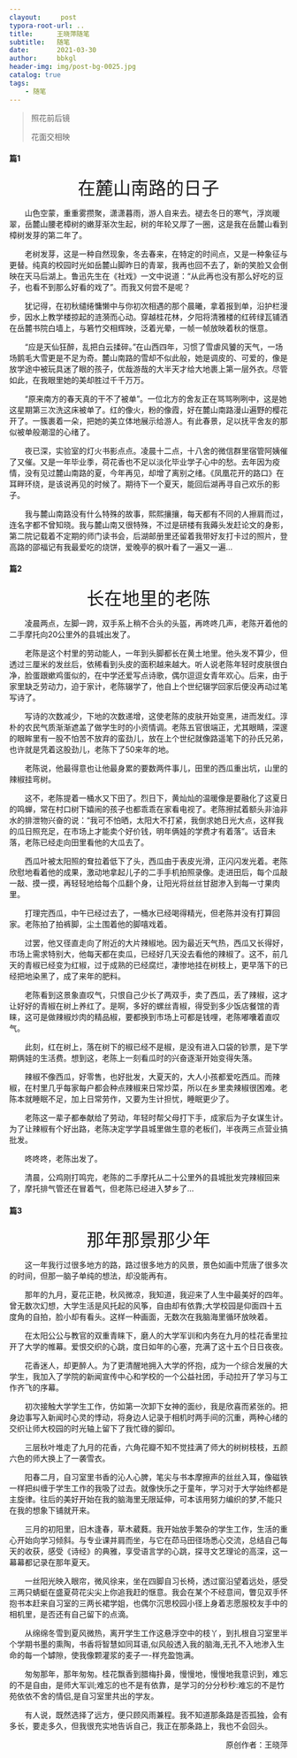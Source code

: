 ```yaml
---
clayout:     post
typora-root-url: ..
title:      王晓萍随笔
subtitle:   随笔
date:       2021-03-30
author:     bbkgl
header-img: img/post-bg-0025.jpg
catalog: true
tags:
    - 随笔
---
```


> 照花前后镜
>
> 花面交相映

#### 篇1

<center><font size=6>在麓山南路的日子</font></center>

　　山色空蒙，重重雾攒聚，潇潇暮雨，游人自来去。褪去冬日的寒气，浮岚暖翠，岳麓山腰老樟树的嫩芽渐次生起，树的年轮又厚了一圈，这是我在岳麓山看到樟树发芽的第二年了。

　　老树发芽，这是一种自然现象，冬去春来，在特定的时间点，又是一种象征与更替。纯真的校园时光如岳麓山脚昨日的青翠，我再也回不去了，新的笑脸又会倒映在天马后湖上。鲁迅先生在《社戏》一文中说道：“从此再也没有那么好吃的豆子，也看不到那么好看的戏了”。而我又何尝不是呢？

　　犹记得，在初秋缱绻慵懒中与你初次相遇的那个晨曦，拿着报到单，沿护栏漫步，因水上教学楼掠起的涟漪而心动。穿越桂花林，夕阳将清雅楼的红砖绿瓦铺洒在岳麓书院白墙上，与箬竹交相辉映，泛着光晕，一帧一帧放映着秋的惬意。

　　“应是天仙狂醉，乱把白云揉碎。”在山西四年，习惯了雪虐风饕的天气，一场场鹅毛大雪更是不足为奇。麓山南路的雪却不似此般，她是调皮的、可爱的，像是放学途中被玩具迷了眼的孩子，优哉游哉的大半天才给大地裹上第一层外衣。尽管如此，在我眼里她的美却胜过千千万万。

　　“原来南方的春天真的干不了被单”。一位北方的舍友正在骂骂咧咧中，这是她这星期第三次洗这床被单了。红的像火，粉的像霞，好在麓山南路漫山遍野的樱花开了。一簇裹着一朵，把她的美立体地展示给游人。有此春景，足以抚平舍友的那似被单般潮湿的心绪了。

　　夜已深，实验室的灯火书影点点。凌晨十二点，十八舍的微信群里宿管阿姨催了又催。又是一年毕业季，荷花香也不足以淡化毕业学子心中的愁。去年因为疫情，没有见过麓山南路的夏，今年再见，却增了离别之绪。《凤凰花开的路口》在耳畔环绕，是该说再见的时候了。期待下一个夏天，能回后湖再寻自己欢乐的影子。

　　我与麓山南路没有什么特殊的故事，熙熙攘攘，每天都有不同的人擦肩而过，连名字都不曾知晓。我与麓山南又很特殊，不过是研楼有我薅头发赶论文的身影，第二院记载着不定期的师门读书会，后湖邮册里还留着我带好友打卡过的照片，登高路的邵福记有我最爱吃的烧饼，爱晚亭的枫叶看了一遍又一遍…

####  篇2

<center><font size=6>长在地里的老陈</font></center>

　　凌晨两点，左脚一跨，双手系上稍不合头的头盔，再咚咚几声，老陈开着他的二手摩托向20公里外的县城出发了。

　　老陈是这个村里的劳动能人，一年到头脚都长在黄土地里。他头发不算少，但透过三厘米的发丝后，依稀看到头皮的面积越来越大。听人说老陈年轻时皮肤很白净，脸蛋跟嫰鸡蛋似的，在中学还爱写点诗歌，偶尔逗逗女青年欢心。后来，由于家里缺乏劳动力，迫于家计，老陈辍学了，他自上个世纪辍学回家后便没再动过笔写诗了。

　　写诗的次数减少，下地的次数递增，这使老陈的皮肤开始变黑，进而发红。淳朴的农民气质渐渐遮盖了做学生时的小资情调。老陈五官很端正，尤其眼睛，深邃的眼眸里有一股不怕苦不放弃的蛮劲儿，放在上个世纪就像路遥笔下的孙氏兄弟，也许就是凭着这股劲儿，老陈下了50来年的地。

　　老陈说，他最得意也让他最身累的要数两件事儿，田里的西瓜重出坑，山里的辣椒挂弯树。

　　这不，老陈提着一桶水又下田了。烈日下，黄灿灿的温暖像是要融化了这夏日的鸣蝉，常在村口树下嬉闹的孩子也都乖乖在家看电视了。老陈擦拭着额头非油非水的排泄物兴奋的说：“我可不怕晒，太阳大不打紧，我倒求她日光大点，这样我的瓜日照充足，在市场上才能卖个好价钱，明年俩娃的学费才有着落”。话音未落，老陈已经走向田里看他的大瓜去了。

　　西瓜叶被太阳照的耷拉着低下了头，西瓜由于表皮光滑，正闪闪发光着。老陈欣慰地看着他的成果，激动地拿起儿子的二手手机拍照录像。走进田后，每个瓜敲一敲、摸一摸，再轻轻地给每个瓜翻个身，让阳光将丝丝甘甜渗入到每一寸果肉里。

　　打理完西瓜，中午已经过去了，一桶水已经喝得精光，但老陈并没有打算回家。老陈拍了拍裤脚，尘土围着他的脚嘻戏着。

　　过罢，他又径直走向了附近的大片辣椒地。因为最近天气热，西瓜又长得好，市场上需求特别大，他每天都在卖瓜，已经好几天没去看他的辣椒了。这不，前几天的青椒已经变为红椒，过于成熟的已经腐烂，凄惨地挂在树枝上，更早落下的已经把地染黑了，成了来年的肥料。

　　老陈看到这景象直叹气，只恨自己少长了两双手，卖了西瓜，丢了辣椒，这才让好好的青椒在树上养红了。是啊，多好的螺丝青椒，得受到多少饭店餐馆的青睐，这可是做辣椒炒肉的精品椒，要都换到市场上可都是钱哩，老陈嘟囔着直叹气。

　　此刻，红在树上，落在树下的椒已经不是椒，是没有进入口袋的钞票，是下学期俩娃的生活费。想到这，老陈上一刻看瓜时的兴奋逐渐开始变得失落。

　　辣椒不像西瓜，好零售，也好批发，大夏天的，大人小孩都爱吃西瓜。而辣椒，在村里几乎每家每户都会种点辣椒来日常炒菜，所以在乡里卖辣椒很困难。老陈本就睡眠不足，加上日常劳作，又要为生计担忧，睡眠更少了。

　　老陈这一辈子都奉献给了劳动，年轻时帮父母打下手，成家后为子女谋生计。为了让辣椒有个好出路，老陈决定学学县城里做生意的老板们，半夜两三点营业搞批发。

　　咚咚咚，老陈出发了。

　　清晨，公鸡刚打鸣完，老陈的二手摩托从二十公里外的县城批发完辣椒回来了，摩托排气管还在冒着气，但老陈已经进入梦乡了...

####  篇3

<center><font size=6>那年那景那少年</font></center>

　　这一年我行过很多地方的路，路过很多地方的风景，景色如画中荒唐了很多次的时间，但那一脑子单纯的想法，却没能再有。

　　那年的九月，夏花正艳，秋风微凉，我知道，我迎来了人生中最美好的四年。曾无数次幻想，大学生活是风托起的风筝，自由却有依靠;大学校园是仰面四十五度角的自拍，脸小却有看头。这样一种画面，无数次在我脑海里循环放映着。

　　在太阳公公与教官的双重青睐下，磨人的大学军训和内务在九月的桂花香里拉开了大学的帷幕。爱恨交织的心跳，度日如年的心塞，充满了这十五个日日夜夜。

　　花香迷人，却更醉人。为了更清醒地拥入大学的怀抱，成为一个综合发展的大学生，我加入了学院的新闻宣传中心和学校的一个公益社团，手动拉开了学习与工作齐飞的序幕。

　　初次接触大学学生工作，仿如第一次卸下女神的面纱，我是欣喜而紧张的。把身边事写入新闻时心灵的悸动，将身边人记录于相机时两手间的沉重，两种心绪的交织让师大校园的时光轴上留下了我忙碌的脚印。

　　三层秋叶堆走了九月的花香，六角花瓣不知不觉挂满了师大的树树枝枝，五颜六色的师大换上了一袭雪衣。

　　阳春二月，自习室里书香的沁人心脾，笔尖与书本摩擦声的丝丝入耳，像磁铁一样把纠缠于学生工作的我吸了过去。就像快乐之于童年，学习对于大学始终都是主旋律。往后的美好开始在我的脑海里无限延伸，可本该用努力编织的梦,不能只在我的想象下铺就开来。

　　三月的初阳里，旧木逢春，草木葳蕤。我开始放手繁杂的学生工作，生活的重心开始向学习倾斜。与专业课并肩而坐，与它在茚马田径场悉心交流，总结自己每天的收获，感受《诗经》的典雅，享受语言学的心跳，探寻文艺理论的高深，这一幕幕都记录在那年夏天。

　　一丝阳光映入眼帘，微风徐来，坐在四脚自习长椅，透过窗沿望着远处，感受三两只蜻蜓在盛夏荷花尖尖上你追我赶的惬意。我会在某个不经意间，瞥见双手怀抱书本赶来自习室的三两长裙学姐，也偶尔沉思校园小径上身着志愿服校友手中的相机里，是否还有自己留下的点滴。

　　从绵绵冬雪到夏风微热，离开学生工作这悬浮空中的枝丫，到扎根自习室里半个学期书墨的熏陶，书香将智慧如同耳语,似风般透入我的脑海,无孔不入地渗入生命的每一个罅隙，使我像颗灌浆的麦子一-样充盈饱满。

　　匆匆那年，那年匆匆。桂花飘香到腊梅扑鼻，慢慢地，慢慢地我意识到，难忘的不是自由，是师大军训;难忘的也不是有依靠，是学习的分分秒秒:难忘的不是竹苑依依不舍的情侣,是自习室里共出的学友。

　　有人说，既然选择了远方，便只顾风雨兼程。我不知道那条路是否孤独，会有多长，要走多久，但我很充实地告诉自己，我正在那条路上，我也不会回头。

<p align="right">原创作者：王晓萍</p>